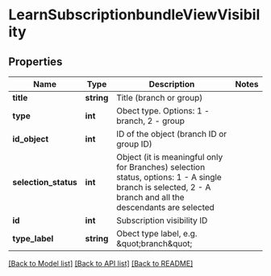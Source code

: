 # LearnSubscriptionbundleViewVisibility

## Properties
Name | Type | Description | Notes
------------ | ------------- | ------------- | -------------
**title** | **string** | Title (branch or group) | 
**type** | **int** | Obect type. Options: 1 - branch, 2 - group | 
**id_object** | **int** | ID of the object (branch ID or group ID) | 
**selection_status** | **int** | Object (it is meaningful only for Branches) selection status, options: 1 - A single branch is selected, 2 - A branch and all the descendants are selected | 
**id** | **int** | Subscription visibility ID | 
**type_label** | **string** | Obect type label, e.g. &amp;quot;branch&amp;quot; | 

[[Back to Model list]](../README.md#documentation-for-models) [[Back to API list]](../README.md#documentation-for-api-endpoints) [[Back to README]](../README.md)


